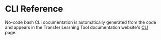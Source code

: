 # CLI Reference

No-code bash CLI documentation is automatically generated from the code and
appears in the Transfer Learning Tool documentation website's [CLI](https://intelai.github.io/transfer-learning/main/cli.html) page.
